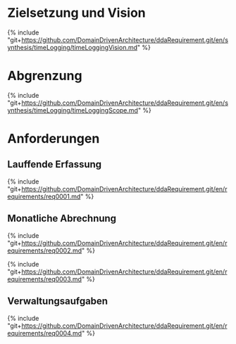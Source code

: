 
# Zielsetzung und Vision
{% include "git+https://github.com/DomainDrivenArchitecture/ddaRequirement.git/en/synthesis/timeLogging/timeLoggingVision.md" %}


# Abgrenzung
{% include "git+https://github.com/DomainDrivenArchitecture/ddaRequirement.git/en/synthesis/timeLogging/timeLoggingScope.md" %}


# Anforderungen

## Lauffende Erfassung
{% include "git+https://github.com/DomainDrivenArchitecture/ddaRequirement.git/en/requirements/req0001.md" %}

## Monatliche Abrechnung
{% include "git+https://github.com/DomainDrivenArchitecture/ddaRequirement.git/en/requirements/req0002.md" %}

{% include "git+https://github.com/DomainDrivenArchitecture/ddaRequirement.git/en/requirements/req0003.md" %}


## Verwaltungsaufgaben
{% include "git+https://github.com/DomainDrivenArchitecture/ddaRequirement.git/en/requirements/req0004.md" %}

